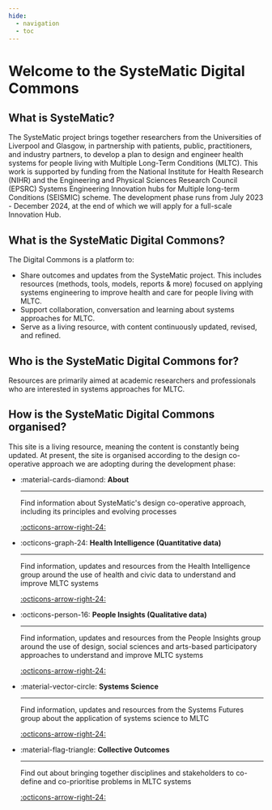 ```yaml
---
hide:
  - navigation
  - toc
---
```


# **Welcome to the SysteMatic Digital Commons**

## What is SysteMatic? 
The SysteMatic project brings together researchers from the Universities of Liverpool and Glasgow, in partnership with patients, public, practitioners, and industry partners, to develop a plan to design and engineer health systems for people living with Multiple Long-Term Conditions (MLTC). This work is supported by funding from the National Institute for Health Research (NIHR) and the Engineering and Physical Sciences Research Council (EPSRC) Systems Engineering Innovation hubs for Multiple long-term Conditions (SEISMIC) scheme. The development phase runs from July 2023 - December 2024, at the end of which we will apply for a full-scale Innovation Hub.

## What is the SysteMatic Digital Commons?
The Digital Commons is a platform to:
- Share outcomes and updates from the SysteMatic project. This includes resources (methods, tools, models, reports & more) focused on applying systems engineering to improve health and care for people living with MLTC. 
- Support collaboration, conversation and learning about systems approaches for MLTC.
- Serve as a living resource, with content continuously updated, revised, and refined.

## Who is the SysteMatic Digital Commons for?
Resources are primarily aimed at academic researchers and professionals who are interested in systems approaches for MLTC.

## How is the SysteMatic Digital Commons organised?
This site is a living resource, meaning the content is constantly being updated. At present, the site is organised according to the design co-operative approach we are adopting during the development phase:

<div class="grid cards" markdown>
  
-  :material-cards-diamond: __About__

    ---
    
    Find information about SysteMatic's design co-operative approach, including its principles and evolving processes

    [:octicons-arrow-right-24:](about.md)
  
-  :octicons-graph-24: __Health Intelligence (Quantitative data)__

    ---
  
    Find information, updates and resources from the Health Intelligence group around the use of health and civic data to understand and improve MLTC systems 

    [:octicons-arrow-right-24:](health-intelligence/health-intelligence-overview.md)

-  :octicons-person-16: __People Insights (Qualitative data)__

    ---
  
    Find information, updates and resources from the People Insights group around the use of design, social sciences and arts-based participatory approaches to understand and improve MLTC systems 

    [:octicons-arrow-right-24:](people-insight/people-insight-overview.md)
    
-  :material-vector-circle: __Systems Science__

    ---

    Find information, updates and resources from the Systems Futures group about the application of systems science to MLTC

    [:octicons-arrow-right-24:](systems-science/systems-science-overview.md)

-  :material-flag-triangle: __Collective Outcomes__

    ---

    Find out about bringing together disciplines and stakeholders to co-define and co-prioritise problems in MLTC systems

    [:octicons-arrow-right-24:](collective-outcomes/collective-outcomes-overview.md)
  
</div>



